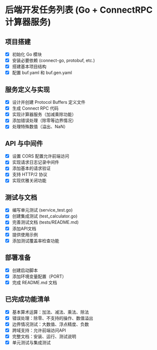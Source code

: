 # 后端开发任务列表 (Go + ConnectRPC 计算器服务)

## 项目搭建

- [x] 初始化 Go 模块
- [x] 安装必要依赖 (connect-go, protobuf, etc.)
- [x] 搭建基本项目结构
- [x] 配置 buf.yaml 和 buf.gen.yaml

## 服务定义与实现

- [x] 设计并创建 Protocol Buffers 定义文件
- [x] 生成 Connect RPC 代码
- [x] 实现计算器服务（加减乘除功能）
- [x] 添加错误处理（除零等边界情况）
- [x] 处理特殊数值（溢出、NaN）

## API 与中间件

- [x] 设置 CORS 配置允许前端访问
- [x] 实现请求日志记录中间件
- [x] 添加基本的请求验证
- [x] 支持 HTTP/2 协议
- [x] 实现优雅关闭功能

## 测试与文档

- [x] 编写单元测试 (service_test.go)
- [x] 创建集成测试 (test_calculator.go)
- [x] 完善测试文档 (tests/README.md)
- [x] 添加API文档
- [x] 提供使用示例
- [x] 添加测试覆盖率检查功能

## 部署准备

- [x] 创建启动脚本
- [x] 添加环境变量配置（PORT）
- [x] 完成 README.md 文档

## 已完成功能清单

- [x] 基本算术运算：加法、减法、乘法、除法
- [x] 错误处理：除零、不支持的操作、数值溢出
- [x] 边界情况测试：大数值、浮点精度、负数
- [x] 跨域支持：允许前端访问API
- [x] 完整文档：安装、运行、测试说明
- [x] 单元测试与集成测试 